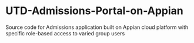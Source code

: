 # UTD-Admissions-Portal-on-Appian
Source code for Admissions application built on Appian cloud platform with specific role-based access to varied group users
